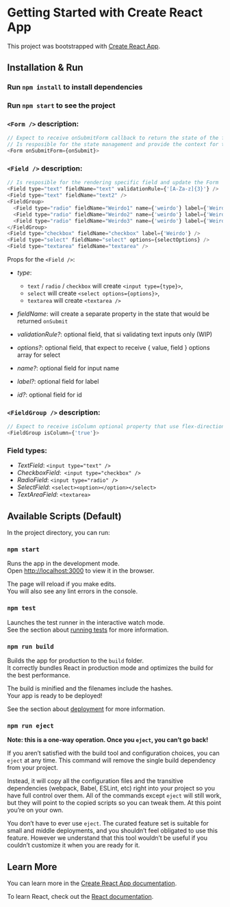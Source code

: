 # Getting Started with Create React App

This project was bootstrapped with [Create React App](https://github.com/facebook/create-react-app).

## Installation & Run

### Run `npm install` to install dependencies

### Run `npm start` to see the project

### `<Form />` description:

```js
// Expect to receive onSubmitForm callback to return the state of the form
// Is resposible for the state management and provide the context for the <Field />
<Form onSubmitForm={onSubmit}>
```

### `<Field />` description:

```js
// Is resposible for the rendering specific field and update the Form
<Field type="text" fieldName="text" validationRule={'[A-Za-z]{3}'} />
<Field type="text" fieldName="text2" />
<FieldGroup>
  <Field type="radio" fieldName="Weirdo1" name={'weirdo'} label={'Weirdo1'} />
  <Field type="radio" fieldName="Weirdo2" name={'weirdo'} label={'Weirdo2'} />
  <Field type="radio" fieldName="Weirdo3" name={'weirdo'} label={'Weirdo3'} />
</FieldGroup>
<Field type="checkbox" fieldName="checkbox" label={'Weirdo'} />
<Field type="select" fieldName="select" options={selectOptions} />
<Field type="textarea" fieldName="textarea" />
```

Props for the `<Field />`:

- _type_:

  - `text` / `radio` / `checkbox` will create `<input type={type}>`,
  - `select` will create `<select options={options}>`,
  - `textarea` will create `<textarea />`

- _fieldName_: will create a separate property in the state that would be returned `onSubmit`
- _validationRule?_: optional field, that si validating text inputs only (WIP)
- _options?_: optional field, that expect to receive { value, field } options array for select
- _name?_: optional field for input name
- _label?_: optional field for label
- _id?_: optional field for id

### `<FieldGroup />` description:

```js
// Expect to receive isColumn optional property that use flex-direction: column to the parent
<FieldGroup isColumn={'true'}>
```

### Field types:

- _TextField_: `<input type="text" />`
- _CheckboxField_:` <input type="checkbox" />`
- _RadioField_: `<input type="radio" />`
- _SelectField_: `<select><option></option></select>`
- _TextAreaField_: `<textarea>`

## Available Scripts (Default)

In the project directory, you can run:

### `npm start`

Runs the app in the development mode.\
Open [http://localhost:3000](http://localhost:3000) to view it in the browser.

The page will reload if you make edits.\
You will also see any lint errors in the console.

### `npm test`

Launches the test runner in the interactive watch mode.\
See the section about [running tests](https://facebook.github.io/create-react-app/docs/running-tests) for more information.

### `npm run build`

Builds the app for production to the `build` folder.\
It correctly bundles React in production mode and optimizes the build for the best performance.

The build is minified and the filenames include the hashes.\
Your app is ready to be deployed!

See the section about [deployment](https://facebook.github.io/create-react-app/docs/deployment) for more information.

### `npm run eject`

**Note: this is a one-way operation. Once you `eject`, you can’t go back!**

If you aren’t satisfied with the build tool and configuration choices, you can `eject` at any time. This command will remove the single build dependency from your project.

Instead, it will copy all the configuration files and the transitive dependencies (webpack, Babel, ESLint, etc) right into your project so you have full control over them. All of the commands except `eject` will still work, but they will point to the copied scripts so you can tweak them. At this point you’re on your own.

You don’t have to ever use `eject`. The curated feature set is suitable for small and middle deployments, and you shouldn’t feel obligated to use this feature. However we understand that this tool wouldn’t be useful if you couldn’t customize it when you are ready for it.

## Learn More

You can learn more in the [Create React App documentation](https://facebook.github.io/create-react-app/docs/getting-started).

To learn React, check out the [React documentation](https://reactjs.org/).
